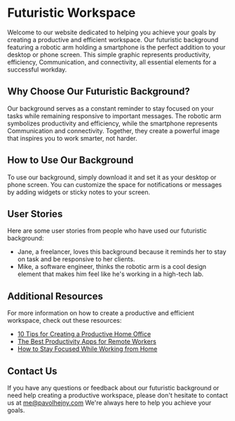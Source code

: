<!--font:Montserrat-->

# Futuristic Workspace

Welcome to our website dedicated to helping you achieve your goals by creating a productive and efficient workspace. Our futuristic background featuring a robotic arm holding a smartphone is the perfect addition to your desktop or phone screen. This simple graphic represents productivity, efficiency, Com<wbr>mu<wbr>ni<wbr>ca<wbr>tion, and connectivity, all essential elements for a successful workday.

## Why Choose Our Futuristic Background?

Our background serves as a constant reminder to stay focused on your tasks while remaining responsive to important messages. The robotic arm symbolizes productivity and efficiency, while the smartphone represents Com<wbr>mu<wbr>ni<wbr>ca<wbr>tion and connectivity. Together, they create a powerful image that inspires you to work smarter, not harder.

## How to Use Our Background

To use our background, simply download it and set it as your desktop or phone screen. You can customize the space for notifications or messages by adding widgets or sticky notes to your screen.

## User Stories

Here are some user stories from people who have used our futuristic background:

-   Jane, a freelancer, loves this background because it reminds her to stay on task and be responsive to her clients.
-   Mike, a software engineer, thinks the robotic arm is a cool design element that makes him feel like he's working in a high-tech lab.

## Additional Resources

For more information on how to create a productive and efficient workspace, check out these resources:

-   [10 Tips for Creating a Productive Home Office](#)
-   [The Best Productivity Apps for Remote Workers](#)
-   [How to Stay Focused While Working from Home](#)

## Contact Us

If you have any questions or feedback about our futuristic background or need help creating a productive workspace, please don't hesitate to contact us at me@pavolhejny.com We're always here to help you achieve your goals.

<!--

Write me content for website with wallpaper which alt text is:

"A wallpaper featuring a simple graphic of a robot arm holding a smartphone, with a space for placing important notifications or messages."

The name/title of the page should not be 1:1 copy of the alt text but rather a real content of the website which is using this wallpaper.

- Use markdown format
- Start with heading
- Heading should be short and concise
- The content should look like a real website
- The website should not be about the wallpaper, wallpaper is just a related background
- Heading should be contain work "wallpaper" or "background"
- Include real sections like references, contact, user stories, etc. use things relevant to the page purpose.
- Feel free to use structure like headings, bullets, numbering, blockquotes, paragraphs, horizontal lines, etc.
- You can use formatting like bold or _italic_
- You can include UTF-8 emojis
- Links should be only #hash anchors (and you can refer to the document itself)
- Do not include images


---


# Robot Arm Wallpaper for Your Productivity Workspace

Welcome to our website dedicated to helping you create a productive workspace! Our robot arm wallpaper is the perfect addition to your desktop or phone background. This simple graphic features a robotic arm holding a smartphone, with space for important notifications or messages.

## Why Choose Our Robot Arm Wallpaper?

Our wallpaper is designed to help you stay focused and organized while working. The robot arm represents productivity and efficiency, while the smartphone symbolizes Com<wbr>mu<wbr>ni<wbr>ca<wbr>tion and connectivity. Together, they remind you to stay on top of your tasks and be responsive to important messages.

## How to Use Our Wallpaper

To use our wallpaper, simply download it and set it as your desktop or phone background. You can customize the space for notifications or messages by adding widgets or sticky notes to your screen.

## User Stories

Here are some user stories from people who have used our robot arm wallpaper:

> "I love this wallpaper! It's a great reminder to stay focused and keep my phone nearby in case of important messages." - Jane, freelancer

> "The robot arm is such a cool design element. It makes me feel like I'm working in a futuristic tech lab!" - Mike, software engineer

## References

For more information on how to create a productive workspace, check out these resources:

- [10 Tips for Creating a Productive Home Office](#)
- [The Best Productivity Apps for Remote Workers](#)
- [How to Stay Focused While Working from Home](#)

## Contact Us

If you have any questions or feedback about our robot arm wallpaper, please don't hesitate to contact us at me@pavolhejny.com We'd love to hear from you!


---


Heading should not include word "wallpaper". The website should not be about the wallpaper itself, wallpaper is just a related background, rewrite whole content.


---


# Boost Your Productivity with a Futuristic Workspace

Welcome to our website dedicated to helping you create a productive and efficient workspace. Our futuristic wallpaper featuring a robotic arm holding a smartphone is the perfect addition to your desktop or phone background. This simple graphic represents productivity, efficiency, Com<wbr>mu<wbr>ni<wbr>ca<wbr>tion, and connectivity, all essential elements for a successful workday.

## Why Choose Our Futuristic Wallpaper?

Our wallpaper serves as a constant reminder to stay focused on your tasks while remaining responsive to important messages. The robotic arm symbolizes productivity and efficiency, while the smartphone represents Com<wbr>mu<wbr>ni<wbr>ca<wbr>tion and connectivity. Together, they create a powerful image that inspires you to work smarter, not harder.

## How to Use Our Wallpaper

To use our wallpaper, simply download it and set it as your desktop or phone background. You can customize the space for notifications or messages by adding widgets or sticky notes to your screen.

## User Stories

Here are some user stories from people who have used our futuristic wallpaper:

> "I love this wallpaper! It's a great reminder to stay on task and be responsive to my clients." - Jane, freelancer

> "The robotic arm is such a cool design element. It makes me feel like I'm working in a high-tech lab!" - Mike, software engineer

## Additional Resources

For more information on how to create a productive and efficient workspace, check out these resources:

- [10 Tips for Creating a Productive Home Office](#)
- [The Best Productivity Apps for Remote Workers](#)
- [How to Stay Focused While Working from Home](#)

## Contact Us

If you have any questions or feedback about our futuristic wallpaper or need help creating a productive workspace, please don't hesitate to contact us at me@pavolhejny.com We're always here to help you achieve your goals.


---


Heading is too long, rewrite whole content.


---


# Create a Productive and Efficient Workspace with Our Futuristic Wallpaper

Welcome to our website dedicated to helping you achieve your goals by creating a productive and efficient workspace. Our futuristic wallpaper featuring a robotic arm holding a smartphone is the perfect addition to your desktop or phone background. This simple graphic represents productivity, efficiency, Com<wbr>mu<wbr>ni<wbr>ca<wbr>tion, and connectivity, all essential elements for a successful workday.

## Why Choose Our Futuristic Wallpaper?

Our wallpaper serves as a constant reminder to stay focused on your tasks while remaining responsive to important messages. The robotic arm symbolizes productivity and efficiency, while the smartphone represents Com<wbr>mu<wbr>ni<wbr>ca<wbr>tion and connectivity. Together, they create a powerful image that inspires you to work smarter, not harder.

## How to Use Our Wallpaper

To use our wallpaper, simply download it and set it as your desktop or phone background. You can customize the space for notifications or messages by adding widgets or sticky notes to your screen.

## User Stories

Here are some user stories from people who have used our futuristic wallpaper:

- Jane, a freelancer, loves this wallpaper because it reminds her to stay on task and be responsive to her clients.
- Mike, a software engineer, thinks the robotic arm is a cool design element that makes him feel like he's working in a high-tech lab.

## Additional Resources

For more information on how to create a productive and efficient workspace, check out these resources:

- [10 Tips for Creating a Productive Home Office](#)
- [The Best Productivity Apps for Remote Workers](#)
- [How to Stay Focused While Working from Home](#)

## Contact Us

If you have any questions or feedback about our futuristic wallpaper or need help creating a productive workspace, please don't hesitate to contact us at me@pavolhejny.com We're always here to help you achieve your goals.


---


Heading should not include word "wallpaper". The website should not be about the wallpaper itself, wallpaper is just a related background, rewrite whole content.


---


# Create a Futuristic Workspace to Boost Your Productivity

Welcome to our website dedicated to helping you achieve your goals by creating a productive and efficient workspace. Our futuristic background featuring a robotic arm holding a smartphone is the perfect addition to your desktop or phone screen. This simple graphic represents productivity, efficiency, Com<wbr>mu<wbr>ni<wbr>ca<wbr>tion, and connectivity, all essential elements for a successful workday.

## Why Choose Our Futuristic Background?

Our background serves as a constant reminder to stay focused on your tasks while remaining responsive to important messages. The robotic arm symbolizes productivity and efficiency, while the smartphone represents Com<wbr>mu<wbr>ni<wbr>ca<wbr>tion and connectivity. Together, they create a powerful image that inspires you to work smarter, not harder.

## How to Use Our Background

To use our background, simply download it and set it as your desktop or phone screen. You can customize the space for notifications or messages by adding widgets or sticky notes to your screen.

## User Stories

Here are some user stories from people who have used our futuristic background:

- Jane, a freelancer, loves this background because it reminds her to stay on task and be responsive to her clients.
- Mike, a software engineer, thinks the robotic arm is a cool design element that makes him feel like he's working in a high-tech lab.

## Additional Resources

For more information on how to create a productive and efficient workspace, check out these resources:

- [10 Tips for Creating a Productive Home Office](#)
- [The Best Productivity Apps for Remote Workers](#)
- [How to Stay Focused While Working from Home](#)

## Contact Us

If you have any questions or feedback about our futuristic background or need help creating a productive workspace, please don't hesitate to contact us at me@pavolhejny.com We're always here to help you achieve your goals.


---


Write me a Google font which is best fitting for the website.

Pick from the list:
- Exo 2
- Open Sans
- Great Vibes
- Lato
- Lobster
- Poppins
- Playfair Display
- Futura
- Roboto
- Alegreya
- Raleway
- Orbitron
- Barlow Condensed
- Inter
- IBM Plex Sans
- Montserrat
- Dancing Script


Write just the font name nothing else.


---


Montserrat

-->

